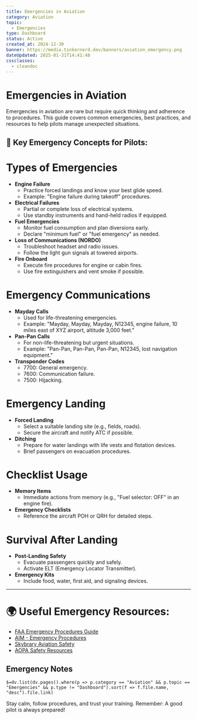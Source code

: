 ```yaml
---
title: Emergencies in Aviation
category: Aviation
topic:
  - Emergencies
type: Dashboard
status: Active
created_at: 2024-12-30
banner: https://media.tinkernerd.dev/banners/aviation_emergency.png
dateUpdated: 2025-01-31T14:41:48
cssclasses:
  - cleandoc
---
```

# Emergencies in Aviation
Emergencies in aviation are rare but require quick thinking and adherence to procedures. This guide covers common emergencies, best practices, and resources to help pilots manage unexpected situations.
## 🛑 Key Emergency Concepts for Pilots:

# Types of Emergencies
- **Engine Failure**
	- Practice forced landings and know your best glide speed.
	- Example: "Engine failure during takeoff" procedures.
- **Electrical Failures**
	- Partial or complete loss of electrical systems.
	- Use standby instruments and hand-held radios if equipped.
- **Fuel Emergencies**
	- Monitor fuel consumption and plan diversions early.
	- Declare "minimum fuel" or "fuel emergency" as needed.
- **Loss of Communications (NORDO)**
	- Troubleshoot headset and radio issues.
	- Follow the light gun signals at towered airports.
- **Fire Onboard**
	- Execute fire procedures for engine or cabin fires.
	- Use fire extinguishers and vent smoke if possible.

# Emergency Communications
- **Mayday Calls**
	- Used for life-threatening emergencies.
	- Example: "Mayday, Mayday, Mayday, N12345, engine failure, 10 miles east of XYZ airport, altitude 3,000 feet."
- **Pan-Pan Calls**
	- For non-life-threatening but urgent situations.
	- Example: "Pan-Pan, Pan-Pan, Pan-Pan, N12345, lost navigation equipment."
- **Transponder Codes**
	- 7700: General emergency.
	- 7600: Communication failure.
	- 7500: Hijacking.

# Emergency Landing
- **Forced Landing**
	- Select a suitable landing site (e.g., fields, roads).
	- Secure the aircraft and notify ATC if possible.
- **Ditching**
	- Prepare for water landings with life vests and flotation devices.
	- Brief passengers on evacuation procedures.

# Checklist Usage
- **Memory Items**
	- Immediate actions from memory (e.g., "Fuel selector: OFF" in an engine fire).
- **Emergency Checklists**
	- Reference the aircraft POH or QRH for detailed steps.

# Survival After Landing
- **Post-Landing Safety**
	- Evacuate passengers quickly and safely.
	- Activate ELT (Emergency Locator Transmitter).
- **Emergency Kits**
	- Include food, water, first aid, and signaling devices.

---

# 🌍 Useful Emergency Resources:
- [FAA Emergency Procedures Guide](https://www.faa.gov/regulations_policies/)
- [AIM - Emergency Procedures](https://www.faa.gov/air_traffic/publications/atpubs/aim_html/chap6.html)
- [Skybrary Aviation Safety](https://www.skybrary.aero/)
- [AOPA Safety Resources](https://www.aopa.org/)
## Emergency Notes
`$=dv.list(dv.pages().where(p => p.category == "Aviation" && p.topic == "Emergencies" && p.type != "Dashboard").sort(f => f.file.name, "desc").file.link)`



Stay calm, follow procedures, and trust your training. Remember: A good pilot is always prepared!